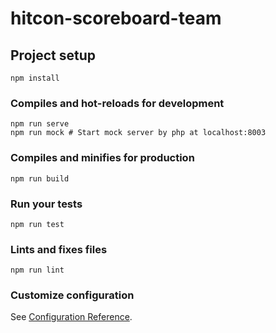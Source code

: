 # hitcon-scoreboard-team

## Project setup
```
npm install
```

### Compiles and hot-reloads for development
```
npm run serve
npm run mock # Start mock server by php at localhost:8003
```

### Compiles and minifies for production
```
npm run build
```

### Run your tests
```
npm run test
```

### Lints and fixes files
```
npm run lint
```

### Customize configuration
See [Configuration Reference](https://cli.vuejs.org/config/).
